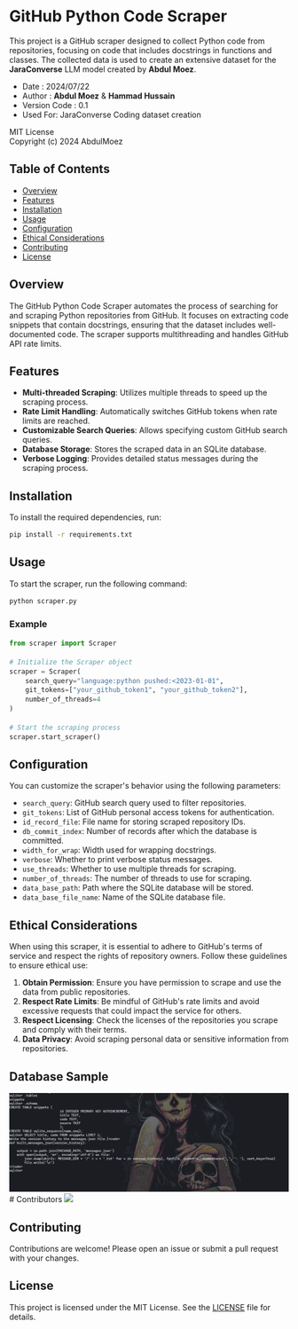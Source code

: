 # GitHub Python Code Scraper

This project is a GitHub scraper designed to collect Python code from repositories, focusing on code that includes docstrings in functions and classes. The collected data is used to create an extensive dataset for the **JaraConverse** LLM model created by **Abdul Moez**.

 *  Date   : 2024/07/22
 *  Author : **__Abdul Moez__** & **__Hammad Hussain__**
 *  Version Code : 0.1
 *  Used For: JaraConverse Coding dataset creation


 MIT License  
 Copyright (c) 2024 AbdulMoez

## Table of Contents

- [Overview](#overview)
- [Features](#features)
- [Installation](#installation)
- [Usage](#usage)
- [Configuration](#configuration)
- [Ethical Considerations](#ethical-considerations)
- [Contributing](#contributing)
- [License](#license)

## Overview

The GitHub Python Code Scraper automates the process of searching for and scraping Python repositories from GitHub. It focuses on extracting code snippets that contain docstrings, ensuring that the dataset includes well-documented code. The scraper supports multithreading and handles GitHub API rate limits.

## Features

- **Multi-threaded Scraping**: Utilizes multiple threads to speed up the scraping process.
- **Rate Limit Handling**: Automatically switches GitHub tokens when rate limits are reached.
- **Customizable Search Queries**: Allows specifying custom GitHub search queries.
- **Database Storage**: Stores the scraped data in an SQLite database.
- **Verbose Logging**: Provides detailed status messages during the scraping process.

## Installation

To install the required dependencies, run:

```bash
pip install -r requirements.txt
```

## Usage

To start the scraper, run the following command:

```bash
python scraper.py
```

### Example

```python
from scraper import Scraper

# Initialize the Scraper object
scraper = Scraper(
    search_query="language:python pushed:<2023-01-01",
    git_tokens=["your_github_token1", "your_github_token2"],
    number_of_threads=4
)

# Start the scraping process
scraper.start_scraper()
```

## Configuration

You can customize the scraper's behavior using the following parameters:

- `search_query`: GitHub search query used to filter repositories.
- `git_tokens`: List of GitHub personal access tokens for authentication.
- `id_record_file`: File name for storing scraped repository IDs.
- `db_commit_index`: Number of records after which the database is committed.
- `width_for_wrap`: Width used for wrapping docstrings.
- `verbose`: Whether to print verbose status messages.
- `use_threads`: Whether to use multiple threads for scraping.
- `number_of_threads`: The number of threads to use for scraping.
- `data_base_path`: Path where the SQLite database will be stored.
- `data_base_file_name`: Name of the SQLite database file.

## Ethical Considerations

When using this scraper, it is essential to adhere to GitHub's terms of service and respect the rights of repository owners. Follow these guidelines to ensure ethical use:

1. **Obtain Permission**: Ensure you have permission to scrape and use the data from public repositories.
2. **Respect Rate Limits**: Be mindful of GitHub's rate limits and avoid excessive requests that could impact the service for others.
3. **Respect Licensing**: Check the licenses of the repositories you scrape and comply with their terms.
4. **Data Privacy**: Avoid scraping personal data or sensitive information from repositories.

## Database Sample
<a href = "images/visualizer.png">
  <img src = "images/visualizer.png"/>
</a>
# Contributors

<a href = "https://github.com/Anonym0usWork1221/python-code-docstring-scraper/graphs/contributors">
  <img src = "https://contrib.rocks/image?repo=Anonym0usWork1221/python-code-docstring-scraper"/>
</a>

## Contributing

Contributions are welcome! Please open an issue or submit a pull request with your changes.

## License

This project is licensed under the MIT License. See the [LICENSE](LICENSE) file for details.
